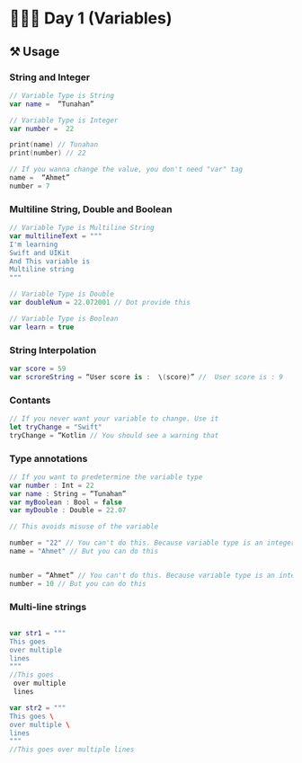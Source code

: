 # 👨🏻‍💻 Day 1 (Variables) 

## ⚒️ Usage 

### String and Integer

```swift 
// Variable Type is String
var name =  “Tunahan”

// Variable Type is Integer
var number =  22

print(name) // Tunahan
print(number) // 22

// If you wanna change the value, you don't need "var" tag
name =  “Ahmet”
number = 7
```

### Multiline String, Double and Boolean

```swift
// Variable Type is Multiline String
var multilineText = """
I'm learning
Swift and UIKit
And This variable is
Multiline string
"""

// Variable Type is Double
var doubleNum = 22.072001 // Dot provide this

// Variable Type is Boolean
var learn = true
```

### String Interpolation

```swift
var score = 59
var scroreString = “User score is :  \(score)” //  User score is : 9 
```

### Contants 

```swift
// If you never want your variable to change. Use it
let tryChange = "Swift"
tryChange = “Kotlin // You should see a warning that 
```
### Type annotations 

```swift
// If you want to predetermine the variable type
var number : Int = 22
var name : String = “Tunahan” 
var myBoolean : Bool = false
var myDouble : Double = 22.07

// This avoids misuse of the variable

number = "22" // You can't do this. Because variable type is an integer.
name = "Ahmet" // But you can do this


number = “Ahmet” // You can't do this. Because variable type is an integer.
number = 10 // But you can do this
```

### Multi-line strings

```swift

var str1 = """
This goes
over multiple
lines
"""
//This goes
 over multiple
 lines

var str2 = """
This goes \
over multiple \
lines
"""
//This goes over multiple lines
```







